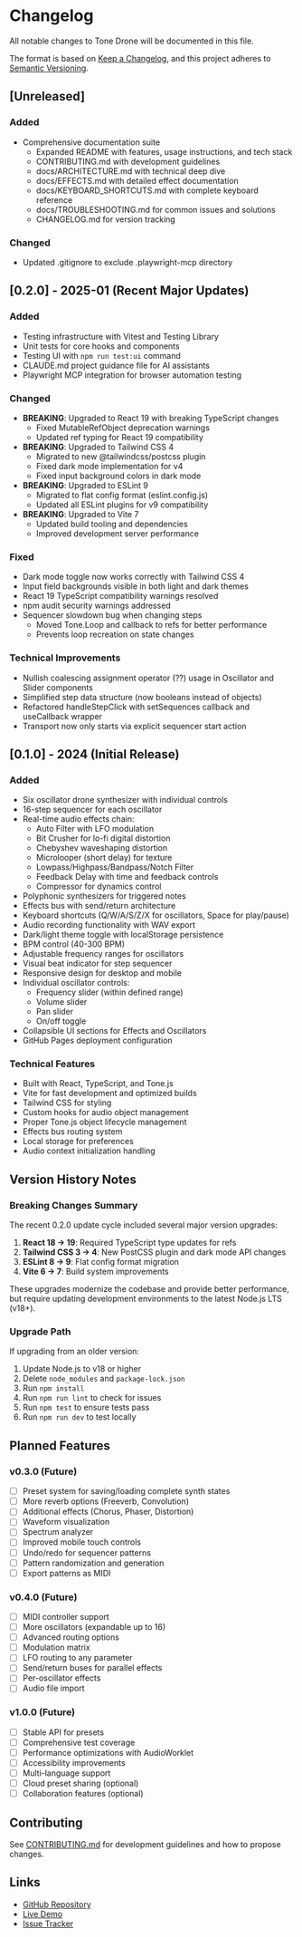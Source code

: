 # Changelog

All notable changes to Tone Drone will be documented in this file.

The format is based on [Keep a Changelog](https://keepachangelog.com/en/1.0.0/),
and this project adheres to [Semantic Versioning](https://semver.org/spec/v2.0.0.html).

## [Unreleased]

### Added

- Comprehensive documentation suite
  - Expanded README with features, usage instructions, and tech stack
  - CONTRIBUTING.md with development guidelines
  - docs/ARCHITECTURE.md with technical deep dive
  - docs/EFFECTS.md with detailed effect documentation
  - docs/KEYBOARD_SHORTCUTS.md with complete keyboard reference
  - docs/TROUBLESHOOTING.md for common issues and solutions
  - CHANGELOG.md for version tracking

### Changed

- Updated .gitignore to exclude .playwright-mcp directory

## [0.2.0] - 2025-01 (Recent Major Updates)

### Added

- Testing infrastructure with Vitest and Testing Library
- Unit tests for core hooks and components
- Testing UI with `npm run test:ui` command
- CLAUDE.md project guidance file for AI assistants
- Playwright MCP integration for browser automation testing

### Changed

- **BREAKING**: Upgraded to React 19 with breaking TypeScript changes
  - Fixed MutableRefObject deprecation warnings
  - Updated ref typing for React 19 compatibility
- **BREAKING**: Upgraded to Tailwind CSS 4
  - Migrated to new @tailwindcss/postcss plugin
  - Fixed dark mode implementation for v4
  - Fixed input background colors in dark mode
- **BREAKING**: Upgraded to ESLint 9
  - Migrated to flat config format (eslint.config.js)
  - Updated all ESLint plugins for v9 compatibility
- **BREAKING**: Upgraded to Vite 7
  - Updated build tooling and dependencies
  - Improved development server performance

### Fixed

- Dark mode toggle now works correctly with Tailwind CSS 4
- Input field backgrounds visible in both light and dark themes
- React 19 TypeScript compatibility warnings resolved
- npm audit security warnings addressed
- Sequencer slowdown bug when changing steps
  - Moved Tone.Loop and callback to refs for better performance
  - Prevents loop recreation on state changes

### Technical Improvements

- Nullish coalescing assignment operator (??) usage in Oscillator and Slider components
- Simplified step data structure (now booleans instead of objects)
- Refactored handleStepClick with setSequences callback and useCallback wrapper
- Transport now only starts via explicit sequencer start action

## [0.1.0] - 2024 (Initial Release)

### Added

- Six oscillator drone synthesizer with individual controls
- 16-step sequencer for each oscillator
- Real-time audio effects chain:
  - Auto Filter with LFO modulation
  - Bit Crusher for lo-fi digital distortion
  - Chebyshev waveshaping distortion
  - Microlooper (short delay) for texture
  - Lowpass/Highpass/Bandpass/Notch Filter
  - Feedback Delay with time and feedback controls
  - Compressor for dynamics control
- Polyphonic synthesizers for triggered notes
- Effects bus with send/return architecture
- Keyboard shortcuts (Q/W/A/S/Z/X for oscillators, Space for play/pause)
- Audio recording functionality with WAV export
- Dark/light theme toggle with localStorage persistence
- BPM control (40-300 BPM)
- Adjustable frequency ranges for oscillators
- Visual beat indicator for step sequencer
- Responsive design for desktop and mobile
- Individual oscillator controls:
  - Frequency slider (within defined range)
  - Volume slider
  - Pan slider
  - On/off toggle
- Collapsible UI sections for Effects and Oscillators
- GitHub Pages deployment configuration

### Technical Features

- Built with React, TypeScript, and Tone.js
- Vite for fast development and optimized builds
- Tailwind CSS for styling
- Custom hooks for audio object management
- Proper Tone.js object lifecycle management
- Effects bus routing system
- Local storage for preferences
- Audio context initialization handling

## Version History Notes

### Breaking Changes Summary

The recent 0.2.0 update cycle included several major version upgrades:

1. **React 18 → 19**: Required TypeScript type updates for refs
2. **Tailwind CSS 3 → 4**: New PostCSS plugin and dark mode API changes
3. **ESLint 8 → 9**: Flat config format migration
4. **Vite 6 → 7**: Build system improvements

These upgrades modernize the codebase and provide better performance, but require updating development environments to the latest Node.js LTS (v18+).

### Upgrade Path

If upgrading from an older version:

1. Update Node.js to v18 or higher
2. Delete `node_modules` and `package-lock.json`
3. Run `npm install`
4. Run `npm run lint` to check for issues
5. Run `npm test` to ensure tests pass
6. Run `npm run dev` to test locally

## Planned Features

### v0.3.0 (Future)

- [ ] Preset system for saving/loading complete synth states
- [ ] More reverb options (Freeverb, Convolution)
- [ ] Additional effects (Chorus, Phaser, Distortion)
- [ ] Waveform visualization
- [ ] Spectrum analyzer
- [ ] Improved mobile touch controls
- [ ] Undo/redo for sequencer patterns
- [ ] Pattern randomization and generation
- [ ] Export patterns as MIDI

### v0.4.0 (Future)

- [ ] MIDI controller support
- [ ] More oscillators (expandable up to 16)
- [ ] Advanced routing options
- [ ] Modulation matrix
- [ ] LFO routing to any parameter
- [ ] Send/return buses for parallel effects
- [ ] Per-oscillator effects
- [ ] Audio file import

### v1.0.0 (Future)

- [ ] Stable API for presets
- [ ] Comprehensive test coverage
- [ ] Performance optimizations with AudioWorklet
- [ ] Accessibility improvements
- [ ] Multi-language support
- [ ] Cloud preset sharing (optional)
- [ ] Collaboration features (optional)

## Contributing

See [CONTRIBUTING.md](CONTRIBUTING.md) for development guidelines and how to propose changes.

## Links

- [GitHub Repository](https://github.com/daveknapik/tone-drone)
- [Live Demo](https://daveknapik.github.io/tone-drone/)
- [Issue Tracker](https://github.com/daveknapik/tone-drone/issues)
